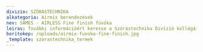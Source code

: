 ```yaml
---
divizio: SZÓRÁSTECHNIKA
alkategoria: Airmix berendezések
nev: SAMES - AIRLESS Fine finish fúvóka
leiras: További információért keresse a Szórástechnika Divízió kollégáit
boritokep: /uploads/airmix-fuvoka-fine-finish.jpg
_template: szorastechnika_termek
---
```


